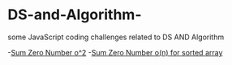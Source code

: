 # DS-and-Algorithm-

some JavaScript coding challenges related to DS AND Algorithm

-[Sum Zero Number o^2](./challenges/SumZero.js) -[Sum Zero Number o(n) for sorted array](./challenges/SumZeroNew.js)
